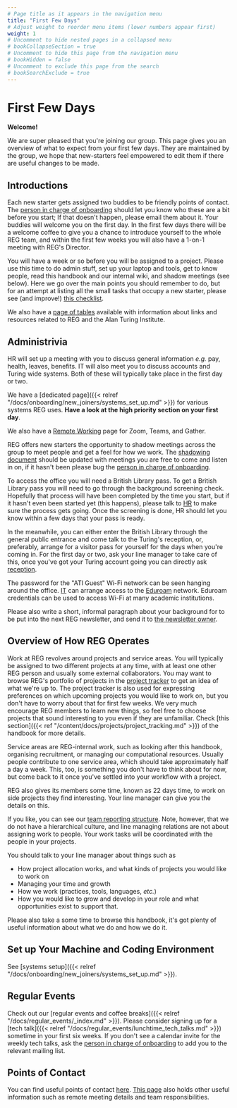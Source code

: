 ```yaml
---
# Page title as it appears in the navigation menu
title: "First Few Days"
# Adjust weight to reorder menu items (lower numbers appear first)
weight: 1
# Uncomment to hide nested pages in a collapsed menu
# bookCollapseSection = true
# Uncomment to hide this page from the navigation menu
# bookHidden = false
# Uncomment to exclude this page from the search
# bookSearchExclude = true
---
```


# First Few Days

**Welcome!**

We are super pleased that you're joining our group.
This page gives you an overview of what to expect from your first few days.
They are maintained by the group, we hope that new-starters feel empowered to edit them if there are useful changes to be made.

## Introductions

Each new starter gets assigned two buddies to be friendly points of contact.
The [person in charge of onboarding](https://github.com/alan-turing-institute/research-engineering-group/wiki/The-REGistry#responsibilities)
should let you know who these are a bit before you start;
If that doesn't happen, please email them about it.
Your buddies will welcome you on the first day.
In the first few days there will be a welcome coffee to give you a chance to introduce yourself to the whole REG team, and within the first few weeks you will also have a 1-on-1 meeting with REG's Director.

You will have a week or so before you will be assigned to a project.
Please use this time to do admin stuff, set up your laptop and tools, get to know people, read this handbook and our internal wiki, and shadow meetings (see below).
Here we go over the main points you should remember to do, but for an attempt at listing all the small tasks that occupy a new starter, please see (and improve!) [this checklist](https://github.com/alan-turing-institute/research-engineering-group/wiki/New-starter-checklist).

We also have a [page of tables](https://github.com/alan-turing-institute/research-engineering-group/wiki/Useful-Links-for-REG) available with information about links and resources related to REG and the Alan Turing Institute. 

## Administrivia

HR will set up a meeting with you to discuss general information *e.g.* pay, health, leaves, benefits.
IT will also meet you to discuss accounts and Turing wide systems.
Both of these will typically take place in the first day or two.

We have a
[dedicated page]({{< relref "/docs/onboarding/new_joiners/systems_set_up.md" >}})
for various systems REG uses.
**Have a look at the high priority section on your first day**.

We also have a
[Remote Working](https://github.com/alan-turing-institute/research-engineering-group/wiki/Remote-Working)
page for Zoom, Teams, and Gather.

REG offers new starters the opportunity to shadow meetings across the group to meet people and get a feel for how we work.
The
[shadowing document](https://github.com/alan-turing-institute/research-engineering-group/wiki/The-REGistry#documents)
should be updated with meetings you are free to come and listen in on, if it hasn't been please bug the
[person in charge of onboarding](https://github.com/alan-turing-institute/research-engineering-group/wiki/The-REGistry#responsibilities).

To access the office you will need a British Library pass.
To get a British Library pass you will need to go through the background screening check.
Hopefully that process will have been completed by the time you start, but if it hasn't even been started yet (this happens), please talk to
[HR](https://github.com/alan-turing-institute/research-engineering-group/wiki/The-REGistry#points-of-contact)
to make sure the process gets going.
Once the screening is done, HR should let you know within a few days that your pass is ready.

In the meanwhile, you can either enter the British Library through the general public entrance and come talk to the Turing's reception, or, preferably, arrange for a visitor pass for yourself for the days when you're coming in.
For the first day or two, ask your line manager to take care of this, once you've got your Turing account going you can directly ask [reception](https://github.com/alan-turing-institute/research-engineering-group/wiki/The-REGistry#points-of-contact).

The password for the "ATI Guest" Wi-Fi network can be seen hanging around the office.
[IT](https://github.com/alan-turing-institute/research-engineering-group/wiki/The-REGistry#points-of-contact)
can arrange access to the [Eduroam](https://eduroam.org/) network.
Eduroam credentials can be used to access Wi-Fi at many academic institutions.

Please also write a short, informal paragraph about your background for to be put into the next REG newsletter,
and send it to
[the newsletter owner](https://github.com/alan-turing-institute/research-engineering-group/wiki/The-REGistry#responsibilities).

## Overview of How REG Operates

Work at REG revolves around projects and service areas.
You will typically be assigned to two different projects at any time, with at least one other REG person and usually some external collaborators.
You may want to browse REG's portfolio of projects in the
[project tracker](https://github.com/alan-turing-institute/Hut23/projects/2)
to get an idea of what we're up to.
The project tracker is also used for expressing preferences on which upcoming projects you would like to work on, but you don't have to worry about that for first few weeks.
We very much encourage REG members to learn new things, so feel free to choose projects that sound interesting to you even if they are unfamiliar.
Check
[this section]({{< ref "/content/docs/projects/project_tracking.md" >}})
of the handbook for more details.

Service areas are REG-internal work, such as looking after this handbook, organising recruitment, or managing our computational resources.
Usually people contribute to one service area, which should take approximately half a day a week.
This, too, is something you don't have to think about for now, but come back to it once you've settled into your workflow with a project.

REG also gives its members some time, known as 22 days time, to work on side projects they find interesting.
Your line manager can give you the details on this.

If you like, you can see our
[team reporting structure](https://github.com/alan-turing-institute/research-engineering-group/wiki/Team-reporting-structure).
Note, however, that we do not have a hierarchical culture, and line managing relations are not about assigning work to people.
Your work tasks will be coordinated with the people in your projects.

You should talk to your line manager about things such as

- How project allocation works, and what kinds of projects you would like to work on
- Managing your time and growth
- How we work (practices, tools, languages, *etc.*)
- How you would like to grow and develop in your role and what opportunities exist to support that.

Please also take a some time to browse this handbook, it's got plenty of useful information about what we do and how we do it.

## Set up Your Machine and Coding Environment

See [systems setup]({{< relref "/docs/onboarding/new_joiners/systems_set_up.md" >}}).

## Regular Events

Check out our [regular events and coffee breaks]({{< relref "/docs/regular_events/_index.md" >}}).
Please consider signing up for a
[tech talk]({{< relref "/docs/regular_events/lunchtime_tech_talks.md" >}})
sometime in your first six weeks.
If you don't see a calendar invite for the weekly tech talks, ask the
[person in charge of onboarding](https://github.com/alan-turing-institute/research-engineering-group/wiki/The-REGistry#responsibilities)
to add you to the relevant mailing list.

## Points of Contact

You can find useful points of contact
[here](https://github.com/alan-turing-institute/research-engineering-group/wiki/The-REGistry#points-of-contact).
[This page](https://github.com/alan-turing-institute/research-engineering-group/wiki/The-REGistry)
also holds other useful information such as remote meeting details and team responsibilities.

